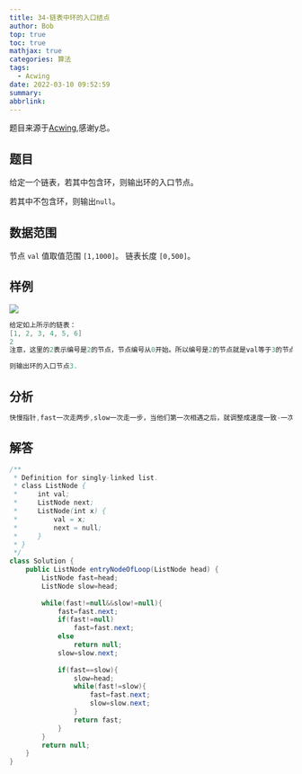 ```yaml
---
title: 34-链表中环的入口结点
author: Bob
top: true
toc: true
mathjax: true
categories: 算法
tags:
  - Acwing
date: 2022-03-10 09:52:59
summary:
abbrlink:
---
```

题目来源于[Acwing](https://www.acwing.com/),感谢y总。

## 题目
给定一个链表，若其中包含环，则输出环的入口节点。

若其中不包含环，则输出`null`。

## 数据范围
节点 `val` 值取值范围 `[1,1000]`。
链表长度 `[0,500]`。

## 样例
![](https://www.acwing.com/media/article/image/2018/12/02/19_69ba6d14f5-QQ%E6%88%AA%E5%9B%BE20181202023846.png)
```c++
给定如上所示的链表：
[1, 2, 3, 4, 5, 6]
2
注意，这里的2表示编号是2的节点，节点编号从0开始。所以编号是2的节点就是val等于3的节点。

则输出环的入口节点3.
```

## 分析
```java
快慢指针,fast一次走两步,slow一次走一步，当他们第一次相遇之后，就调整成速度一致-一次一步，fast从此处开始走，slow从头开始走，再相遇就是入口了
```

## 解答
```java
/**
 * Definition for singly-linked list.
 * class ListNode {
 *     int val;
 *     ListNode next;
 *     ListNode(int x) {
 *         val = x;
 *         next = null;
 *     }
 * }
 */
class Solution {
    public ListNode entryNodeOfLoop(ListNode head) {
        ListNode fast=head;
        ListNode slow=head;
        
        while(fast!=null&&slow!=null){
            fast=fast.next;
            if(fast!=null)
                fast=fast.next;
            else
                return null;
            slow=slow.next;
            
            if(fast==slow){
                slow=head;
                while(fast!=slow){
                    fast=fast.next;
                    slow=slow.next;
                }
                return fast;
            }
        }
        return null;
    }
}
```